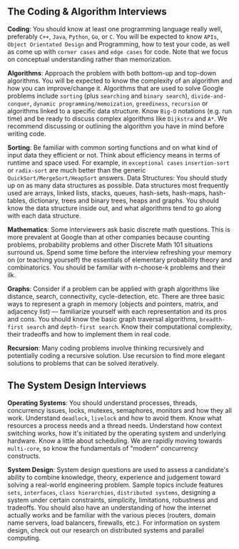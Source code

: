 The Coding & Algorithm Interviews
---

**Coding**: You should know at least one programming language really well, preferably `C++`, `Java`, `Python`, `Go`,
or `C`. You will be expected to know `APIs`, `Object Orientated Design` and Programming, how to test your code,
as well as come up with `corner cases` and `edge cases` for code. Note that we focus on conceptual
understanding rather than memorization.

**Algorithms**: ​Approach the problem with both bottom-up and top-down algorithms. You will be expected to
know the complexity of an algorithm and how you can improve/change it. Algorithms that are used to solve
Google problems include `sorting` (plus `searching` and `binary search`), `divide-and-conquer`, `dynamic
programming/memoization`, `greediness`, `recursion` or algorithms linked to a specific data structure. Know
`Big-O` notations (e.g. run time) and be ready to discuss complex algorithms like `Dijkstra` and `A*`. We
recommend discussing or outlining the algorithm you have in mind before writing code.

**Sorting**: ​Be familiar with common sorting functions and on what kind of input data they efficient or not.
Think about efficiency means in terms of runtime and space used. For example, in `exceptional cases`
`insertion-sort` or `radix-sort` are much better than the generic `QuickSort/MergeSort/HeapSort` answers.
Data Structures: ​You should study up on as many data structures as possible. Data structures most
frequently used are arrays, linked lists, stacks, queues, hash-sets, hash-maps, hash-tables, dictionary, trees
and binary trees, heaps and graphs. You should know the data structure inside out, and what algorithms
tend to go along with each data structure.

**Mathematics**: ​Some interviewers ask basic discrete math questions. This is more prevalent at Google than
at other companies because counting problems, probability problems and other Discrete Math 101
situations surround us. Spend some time before the interview refreshing your memory on (or teaching
yourself) the essentials of elementary probability theory and combinatorics. You should be familiar with
n-choose-k problems and their ilk.

**Graphs**: Consider if a problem can be applied with graph algorithms like distance, search, connectivity,
cycle-detection, etc. There are three basic ways to represent a graph in memory (objects and pointers,
matrix, and adjacency list) — familiarize yourself with each representation and its pros and cons. You should
know the basic graph traversal algorithms, `breadth-first search` and `depth-first search`. Know their
computational complexity, their tradeoffs and how to implement them in real code.

**Recursion**: ​Many coding problems involve thinking recursively and potentially coding a recursive solution.
Use recursion to find more elegant solutions to problems that can be solved iteratively.


The System Design Interviews
---

**Operating Systems**: You should understand processes, threads, concurrency issues, locks, mutexes,
semaphores, monitors and how they all work. Understand `deadlock`, `livelock` and how to avoid them. Know
what resources a process needs and a thread needs. Understand how context switching works, how it's
initiated by the operating system and underlying hardware. Know a little about scheduling. We are rapidly
moving towards `multi-core`, so know the fundamentals of "modern" concurrency constructs.

**System Design**: System design questions are used to assess a candidate's ability to combine knowledge,
theory, experience and judgement toward solving a real-world engineering problem. Sample topics include
features `sets`, `interfaces`, `class hierarchies`, `distributed systems`, designing a system under certain
constraints, simplicity, limitations, robustness and tradeoffs. You should also have an understanding of how
the internet actually works and be familiar with the various pieces (routers, domain name servers, load
balancers, firewalls, etc.). For information on system design, check out our research on distributed systems
and parallel computing.
